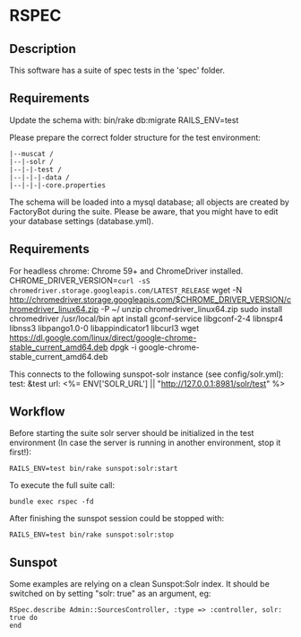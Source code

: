 # RSPEC

## Description
This software has a suite of spec tests in the 'spec' folder.

## Requirements
Update the schema with:
    bin/rake db:migrate RAILS_ENV=test

Please prepare the correct folder structure for the test environment:


    |--muscat /
    |--|-solr /
    |--|-|-test /
    |--|-|-|-data /
    |--|-|-|-core.properties

The schema will be loaded into a mysql database; all objects are created by
FactoryBot during the suite. Please be aware, that you might have to edit your
database settings (database.yml).

## Requirements
For headless chrome: Chrome 59+ and ChromeDriver installed.
    CHROME_DRIVER_VERSION=`curl -sS chromedriver.storage.googleapis.com/LATEST_RELEASE`
    wget -N http://chromedriver.storage.googleapis.com/$CHROME_DRIVER_VERSION/chromedriver_linux64.zip -P ~/
    unzip chromedriver_linux64.zip
    sudo install chromedriver /usr/local/bin
    apt install gconf-service libgconf-2-4 libnspr4 libnss3 libpango1.0-0 libappindicator1 libcurl3
    wget https://dl.google.com/linux/direct/google-chrome-stable_current_amd64.deb
    dpgk -i google-chrome-stable_current_amd64.deb

This connects to the following sunspot-solr instance (see config/solr.yml):
    test: &test
      url: <%= ENV['SOLR_URL'] || "http://127.0.0.1:8981/solr/test" %>

## Workflow
Before starting the suite solr server should be initialized in the test
environment (In case the server is running in another environment, stop it
first!):

    RAILS_ENV=test bin/rake sunspot:solr:start

To execute the full suite call:

    bundle exec rspec -fd

After finishing the sunspot session could be stopped with:

    RAILS_ENV=test bin/rake sunspot:solr:stop

## Sunspot

Some examples are relying on a clean Sunspot:Solr index. It should be switched
on by setting "solr: true" as an argument, eg:

    RSpec.describe Admin::SourcesController, :type => :controller, solr: true do 
    end

